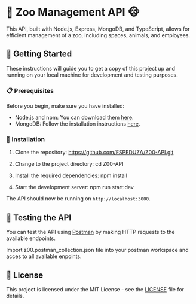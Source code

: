 # 🦁 Zoo Management API 🐵

This API, built with Node.js, Express, MongoDB, and TypeScript, allows for efficient management of a zoo, including spaces, animals, and employees. 

## 🚀 Getting Started

These instructions will guide you to get a copy of this project up and running on your local machine for development and testing purposes.

### 📋 Prerequisites

Before you begin, make sure you have installed:

- Node.js and npm: You can download them [here](https://nodejs.org/).
- MongoDB: Follow the installation instructions [here](https://docs.mongodb.com/manual/installation/).

### 💾 Installation

1. Clone the repository: https://github.com/ESPEDUZA/Z00-API.git

2. Change to the project directory: cd Z00-API

3. Install the required dependencies: npm install

4. Start the development server: npm run start:dev


The API should now be running on `http://localhost:3000`.

## 🧪 Testing the API

You can test the API using [Postman](https://www.postman.com/) by making HTTP requests to the available endpoints.

Import z00.postman_collection.json file into your postman workspace and acces to all available enpoints.

## 📝 License

This project is licensed under the MIT License - see the [LICENSE](LICENSE) file for details.



